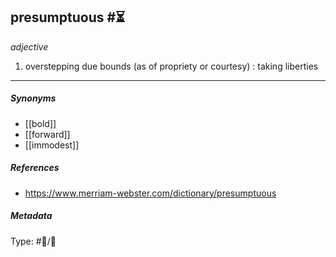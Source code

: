 
## presumptuous  #⏳ 

_adjective_

1. overstepping due bounds (as of propriety or courtesy) : taking liberties

___

##### Synonyms

-   [[bold]]
-   [[forward]]
-   [[immodest]]

##### References 

- https://www.merriam-webster.com/dictionary/presumptuous

##### Metadata

Type: #💬/💬 
